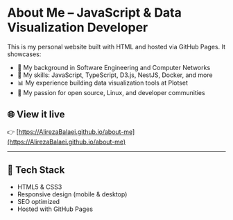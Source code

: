 # About Me – JavaScript & Data Visualization Developer

This is my personal website built with HTML and hosted via GitHub Pages. It showcases:

- 🧠 My background in Software Engineering and Computer Networks
- 🔧 My skills: JavaScript, TypeScript, D3.js, NestJS, Docker, and more
- 📊 My experience building data visualization tools at Plotset
- 🌱 My passion for open source, Linux, and developer communities

## 🌐 View it live
👉 [https://AlirezaBalaei.github.io/about-me](https://AlirezaBalaei.github.io/about-me)

---

## 📁 Tech Stack

- HTML5 & CSS3
- Responsive design (mobile & desktop)
- SEO optimized
- Hosted with GitHub Pages
